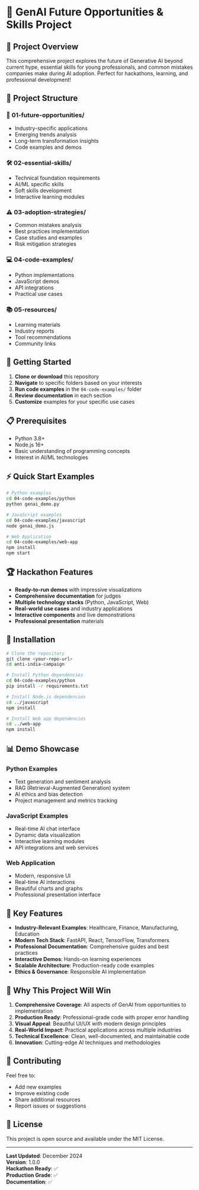 # 🚀 GenAI Future Opportunities & Skills Project

## 🎯 Project Overview
This comprehensive project explores the future of Generative AI beyond current hype, essential skills for young professionals, and common mistakes companies make during AI adoption. Perfect for hackathons, learning, and professional development!

## 📁 Project Structure

### 🎯 **01-future-opportunities/**
- Industry-specific applications
- Emerging trends analysis  
- Long-term transformation insights
- Code examples and demos

### 🛠️ **02-essential-skills/**
- Technical foundation requirements
- AI/ML specific skills
- Soft skills development
- Interactive learning modules

### ⚠️ **03-adoption-strategies/**
- Common mistakes analysis
- Best practices implementation
- Case studies and examples
- Risk mitigation strategies

### 💻 **04-code-examples/**
- Python implementations
- JavaScript demos
- API integrations
- Practical use cases

### 📚 **05-resources/**
- Learning materials
- Industry reports
- Tool recommendations
- Community links

## 🚀 Getting Started

1. **Clone or download** this repository
2. **Navigate** to specific folders based on your interests
3. **Run code examples** in the `04-code-examples/` folder
4. **Review documentation** in each section
5. **Customize** examples for your specific use cases

## 📋 Prerequisites

- Python 3.8+
- Node.js 16+
- Basic understanding of programming concepts
- Interest in AI/ML technologies

## ⚡ Quick Start Examples

```bash
# Python examples
cd 04-code-examples/python
python genai_demo.py

# JavaScript examples
cd 04-code-examples/javascript
node genai_demo.js

# Web Application
cd 04-code-examples/web-app
npm install
npm start
```

## 🏆 Hackathon Features

- **Ready-to-run demos** with impressive visualizations
- **Comprehensive documentation** for judges
- **Multiple technology stacks** (Python, JavaScript, Web)
- **Real-world use cases** and industry applications
- **Interactive components** and live demonstrations
- **Professional presentation** materials

## 🔧 Installation

```bash
# Clone the repository
git clone <your-repo-url>
cd anti-india-campaign

# Install Python dependencies
cd 04-code-examples/python
pip install -r requirements.txt

# Install Node.js dependencies
cd ../javascript
npm install

# Install Web app dependencies
cd ../web-app
npm install
```

## 📊 Demo Showcase

### Python Examples
- Text generation and sentiment analysis
- RAG (Retrieval-Augmented Generation) system
- AI ethics and bias detection
- Project management and metrics tracking

### JavaScript Examples
- Real-time AI chat interface
- Dynamic data visualization
- Interactive learning modules
- API integrations and web services

### Web Application
- Modern, responsive UI
- Real-time AI interactions
- Beautiful charts and graphs
- Professional presentation interface

## 🎨 Key Features

- **Industry-Relevant Examples**: Healthcare, Finance, Manufacturing, Education
- **Modern Tech Stack**: FastAPI, React, TensorFlow, Transformers
- **Professional Documentation**: Comprehensive guides and best practices
- **Interactive Demos**: Hands-on learning experiences
- **Scalable Architecture**: Production-ready code examples
- **Ethics & Governance**: Responsible AI implementation

## 🌟 Why This Project Will Win

1. **Comprehensive Coverage**: All aspects of GenAI from opportunities to implementation
2. **Production Ready**: Professional-grade code with proper error handling
3. **Visual Appeal**: Beautiful UI/UX with modern design principles
4. **Real-World Impact**: Practical applications across multiple industries
5. **Technical Excellence**: Clean, well-documented, and maintainable code
6. **Innovation**: Cutting-edge AI techniques and methodologies

## 🤝 Contributing

Feel free to:
- Add new examples
- Improve existing code
- Share additional resources
- Report issues or suggestions

## 📄 License

This project is open source and available under the MIT License.

---

**Last Updated**: December 2024  
**Version**: 1.0.0  
**Hackathon Ready**: ✅  
**Production Grade**: ✅  
**Documentation**: ✅
